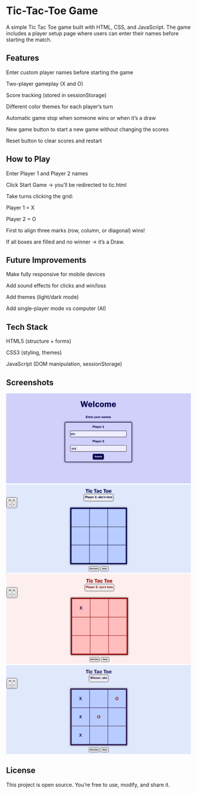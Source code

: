 # Tic-Tac-Toe Game

A simple Tic Tac Toe game built with HTML, CSS, and JavaScript.
The game includes a player setup page where users can enter their names before starting the match.

## Features

Enter custom player names before starting the game

 Two-player gameplay (X and O)

Score tracking (stored in sessionStorage)

Different color themes for each player’s turn

Automatic game stop when someone wins or when it’s a draw

New game button to start a new game without changing the scores

Reset button to clear scores and restart

## How to Play

Enter Player 1 and Player 2 names

Click Start Game → you’ll be redirected to tic.html

Take turns clicking the grid:

Player 1 = X

Player 2 = O

First to align three marks (row, column, or diagonal) wins!

If all boxes are filled and no winner → it’s a Draw.

## Future Improvements

Make fully responsive for mobile devices

Add sound effects for clicks and win/loss

Add themes (light/dark mode)

Add single-player mode vs computer (AI)

## Tech Stack

HTML5 (structure + forms)

CSS3 (styling, themes)

JavaScript (DOM manipulation, sessionStorage)

## Screenshots
![Homepage image](https://github.com/surabhi-asthana/TicTacToe/blob/9910864ccd8cdb8b681176ed2e8b4df54cb16780/image1.png)
![Player 1 turn](https://github.com/surabhi-asthana/TicTacToe/blob/429a98ac5d288414c8082e93eaa8b6d30725e55a/image2.png)
![Player 2 turn](https://github.com/surabhi-asthana/TicTacToe/blob/128a87971516048df5607e2d444d19c9560b2a53/image3.png)
![Player 1 wins](https://github.com/surabhi-asthana/TicTacToe/blob/128a87971516048df5607e2d444d19c9560b2a53/image4.png)

## License

This project is open source. You’re free to use, modify, and share it.
